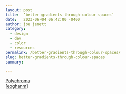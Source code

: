 ```yaml
---
layout: post
title:  ‘better gradients through colour spaces’
date:   2023-06-04 06:42:00 -0400
author: joe jenett
category:
  - design
  - dev
  - color
  - resources
permalink: /better-gradients-through-colour-spaces/
slug: better-gradients-through-colour-spaces
summary: 

---
```

<a title="Polychroma" href="https://polychroma.app/">Polychroma</a><br>[<a title="eoghanm" href="https://pinboard.in/u:eoghanm">eoghanm</a>]

<a style="display:none;" href="https://brid.gy/publish/mastodon"><small>(cross-posted to mastodon)</small></a>